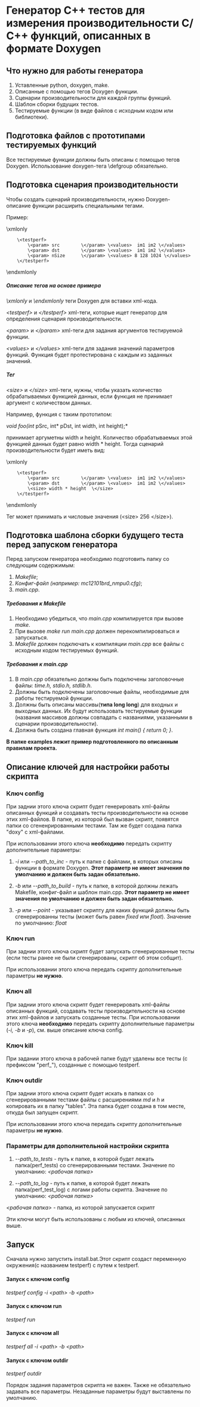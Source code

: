 # Генератор С++ тестов для измерения производительности С/С++ функций, описанных в формате Doxygen

## Что нужно для работы генератора

1. Уставленные python, doxygen, make. 
2. Описанные с помощью тегов Doxygen функции.
3. Сценарии производительности для каждой группы функций.
4. Шаблон сборки будущих тестов.
5. Тестируемые функции (в виде файлов с исходным кодом или библиотеки).


## Подготовка файлов с прототипами тестируемых функций

Все тестируемые функции должны быть описаны с помощью тегов Doxygen.
Использование doxygen-тега \defgroup обязательно.

## Подготовка сценария производительности

Чтобы создать сценарий производительности, нужно Doxygen-описание функции расширить специальными тегами.

Пример:

\xmlonly

        \<testperf>
	        \<param> src 		\</param> \<values>  im1 im2 \</values>
	        \<param> dst 		\</param> \<values>  im1 im2 \</values>
	        \<param> nSize 		\</param> \<values> 8 128 1024 \</values>
        \</testperf>
\endxmlonly

##### Описание тегов на основе примера

*\xmlonly* и *\endxmlonly* теги Doxygen для вставки xml-кода.

*\<testperf>* и *\</testperf>* xml-теги, которые ищет генератор для определения сценария производительности.

*\<param>* и *\</param>*  xml-теги для задания аргументов тестируемой функции.

*\<values>* и *\</values>* xml-теги для задания значений параметров функций. Функция будет протестирована с каждым из заданных значений.  

##### Тег <size>

*\<size>* и *\</size>* xml-теги, нужны, чтобы указать количество обрабатываемых функцией данных, если функция не принимает аргумент с количеством данных.

Например, функция с таким прототипом:

*void foo(int* pSrc, int* pDst, int width, int height);*

принимает аргуметны width и height. Количество обрабатываемых этой функцией данных будет равно width * height. Тогда сценарий производительности будет иметь вид:

\xmlonly

        \<testperf>
	        \<param> src 		\</param> \<values>  im1 im2 \</values>
	        \<param> dst 		\</param> \<values>  im1 im2 \</values>
	        \<size> width * height	\</size>
        \</testperf>
\endxmlonly

Тег <size> может принимать и числовые значения (\<size> 256 \</size>).

## Подготовка шаблона сборки будущего теста перед запуском генератора

Перед запуском генератора необходимо подготовить папку со следующим содержимым:
1. *Makefile*;
2. *Конфиг-файл (например: mc12101brd_nmpu0.cfg)*;
3. *main.cpp*.

##### Требования к Makefile

1. Необходимо убедиться, что *main.cpp* компилируется при вызове *make*.
2. При вызове *make run main.cpp* должен перекомпилироваться и запускаться. 
2. *Makefile* должен подключать к компиляции *main.cpp* все файлы с исходным кодом тестируемых функций.

##### Требования к main.cpp

1. В *main.cpp* обязательно должны быть подключены заголовочные файлы: *time.h, stdio.h, stdlib.h*. 
2. Должны быть подключены заголовочные файлы, необходимые для работы тестируемой функции.
3. Должны быть описаны массивы(__типа long long__) для входных и выходных данных. Их будут использовать тестируемые функции (названия массивов должны совпадать с названиями, указанными в сценарии производительности).
4. Должна быть создана главная функция *int main() { return 0; }*.


__В папке examples лежит пример подготовленного по описанным правилам проекта.__

## Описание ключей для настройки работы скрипта

### Ключ config

При заднии этого ключа скрипт будет генерировать xml-файлы описанных функций и создавать тесты производительности на основе этих xml-файлов.
В папке, из которой был вызван скрипт, появятся папки со сгененрированными тестами. Там же будет создана папка "doxy" c xml-файлами. 

При использовании этого ключа __необходимо__ передать скрипту дополнительные параметры:

1. *-i* или *--path\_to_inc* - путь к папке с файлами, в которых описаны функции в формате Doxygen.
__Этот параметр не имеет значения по умолчанию и должен быть задан обязательно.__

2. *-b* или *--path\_to_build* - путь к папке, в которой должны лежать Makefile, конфиг-файл и шаблон main.cpp.
__Этот параметр не имеет значения по умолчанию и должен быть задан обязательно.__

3. *-p* или *--point* - указывает скрипту для каких функций должны быть сгенерированны тесты (может быть равен *fixed* или *float*).
Значение по умолчанию: *float*

### Ключ run

При заднии этого ключа скрипт будет запускать сгенерированные тесты (если тесты ранее не были сгенерированы, скрипт об этом собщит).

При использовании этого ключа передать скрипту дополнительные параметры __не нужно__.

### Ключ all

При заднии этого ключа скрипт будет генерировать xml-файлы описанных функций, создавать тесты производительности на основе этих xml-файлов и запускать созданные тесты.
При использовании этого ключа __необходимо__ передать скрипту дополнительные параметры (*-i, -b* и *-p*), см. выше описание ключа config.

### Ключ kill

При задании этого ключа в рабочей папке будут удалены все тесты (с префиксом "perf_"), созданные с помощью testperf.

### Ключ outdir

При заднии этого ключа скрипт будет искать в папках со сгенерированными тестами файлы с расширениями *md* и *h* и копировать их в папку "tables". Эта папка будет создана в том месте, откуда был запущен скрипт.

При использовании этого ключа передать скрипту дополнительные параметры __не нужно__.

### Параметры для дополнительной настройки скрипта 

1. *--path\_to_tests* - путь к папке, в которой будет лежать папка(perf_tests) со сгенерированными тестами.
Значение по умолчанию: *<рабочая папка>*

2. *--path\_to_log* - путь к папке, в которой будет лежать папка(perf\_test\_log) с логами работы скрипта.
Значение по умолчанию: *<рабочая папка>*

 *<рабочая папка>* - папка, из которой запускается скрипт
 
Эти ключи могут быть использованы с любым из ключей, описанных выше.

## Запуск

Сначала нужно запустить install.bat.Этот скрипт создаст переменную окружения(с названием testperf) с путем к testperf.

#### Запуск с ключом config

*testperf config -i \<path> -b \<path>*

#### Запуск с ключом run

*testperf run*

#### Запуск с ключом all

*testperf all -i \<path> -b \<path>*

#### Запуск с ключом outdir

*testperf outdir*

Порядок задания параметров скрипта не важен. Также не обязательно задавать все параметры. Незаданные параметры будут выставлены по умолчанию.
